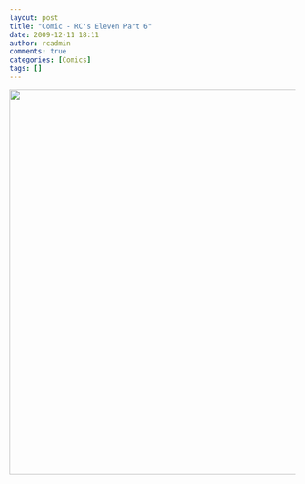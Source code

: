 ```yaml
---
layout: post
title: "Comic - RC's Eleven Part 6"
date: 2009-12-11 18:11
author: rcadmin
comments: true
categories: [Comics]
tags: []
---
```

<a href="http://bitsmack.com/wp/2009/12/11/comic-rcs-eleven-part-6/"><img src="http://dl.bitsmack.com/uploads/2009/12/20091211.jpg" alt="" title="(dramatic music swells)" width="680" height="680" class="alignnone size-full wp-image-1845" /></a>
